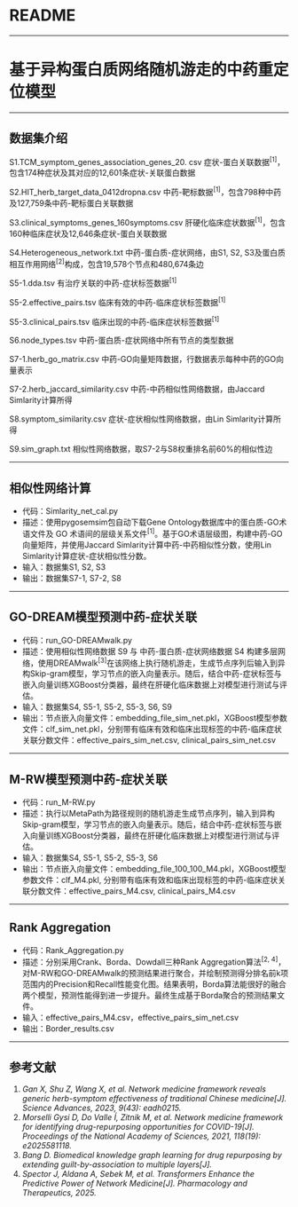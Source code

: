 # README
***
 # **基于异构蛋白质网络随机游走的中药重定位模型**
***
## 数据集介绍

S1.TCM_symptom_genes_association_genes_20. csv 
症状-蛋白关联数据<sup>[1]</sup>，包含174种症状及其对应的12,601条症状-关联蛋白数据

S2.HIT_herb_target_data_0412dropna.csv
中药-靶标数据<sup>[1]</sup>，包含798种中药及127,759条中药-靶标蛋白关联数据

S3.clinical_symptoms_genes_160symptoms.csv
肝硬化临床症状数据<sup>[1]</sup>，包含160种临床症状及12,646条症状-蛋白关联数据

S4.Heterogeneous_network.txt
中药-蛋白质-症状网络，由S1, S2, S3及蛋白质相互作用网络<sup>[2]</sup>构成，包含19,578个节点和480,674条边

S5-1.dda.tsv
有治疗关联的中药-症状标签数据<sup>[1]</sup>

S5-2.effective_pairs.tsv
临床有效的中药-临床症状标签数据<sup>[1]</sup>

S5-3.clinical_pairs.tsv
临床出现的中药-临床症状标签数据<sup>[1]</sup>

S6.node_types.tsv
中药-蛋白质-症状网络中所有节点的类型数据

S7-1.herb_go_matrix.csv
中药-GO向量矩阵数据，行数据表示每种中药的GO向量表示

S7-2.herb_jaccard_similarity.csv
中药-中药相似性网络数据，由Jaccard Simlarity计算所得

S8.symptom_similarity.csv
症状-症状相似性网络数据，由Lin Simlarity计算所得

S9.sim_graph.txt
相似性网络数据，取S7-2与S8权重排名前60%的相似性边

***
## 相似性网络计算
 - 代码：Simlarity_net_cal.py
 - 描述：使用pygosemsim包自动下载Gene Ontology数据库中的蛋白质-GO术语文件及 GO 术语间的层级关系文件<sup>[1]</sup>。基于GO术语层级图，构建中药-GO向量矩阵，并使用Jaccard Simlarity计算中药-中药相似性分数，使用Lin Simlarity计算症状-症状相似性分数。
 - 输入：数据集S1, S2, S3
 - 输出：数据集S7-1, S7-2, S8
***
## GO-DREAM模型预测中药-症状关联

 - 代码：run_GO-DREAMwalk.py
 - 描述：使用相似性网络数据 S9 与 中药-蛋白质-症状网络数据 S4 构建多层网络，使用DREAMwalk<sup>[3]</sup>在该网络上执行随机游走，生成节点序列后输入到异构Skip-gram模型，学习节点的嵌入向量表示。随后，结合中药-症状标签与嵌入向量训练XGBoost分类器，最终在肝硬化临床数据上对模型进行测试与评估。
 - 输入：数据集S4, S5-1, S5-2, S5-3, S6, S9
 - 输出：节点嵌入向量文件：embedding_file_sim_net.pkl，XGBoost模型参数文件：clf_sim_net.pkl，分别带有临床有效和临床出现标签的中药-临床症状关联分数文件：effective_pairs_sim_net.csv, clinical_pairs_sim_net.csv 
***
## M-RW模型预测中药-症状关联

 - 代码：run_M-RW.py
 - 描述：执行以MetaPath为路径规则的随机游走生成节点序列，输入到异构Skip-gram模型，学习节点的嵌入向量表示。随后，结合中药-症状标签与嵌入向量训练XGBoost分类器，最终在肝硬化临床数据上对模型进行测试与评估。
 - 输入：数据集S4, S5-1, S5-2, S5-3, S6
 - 输出：节点嵌入向量文件：embedding_file_100_100_M4.pkl，XGBoost模型参数文件：clf_M4.pkl, 分别带有临床有效和临床出现标签的中药-临床症状关联分数文件：effective_pairs_M4.csv, clinical_pairs_M4.csv
***
## Rank Aggregation

 - 代码：Rank_Aggregation.py
 - 描述：分别采用Crank、Borda、Dowdall三种Rank Aggregation算法<sup>[2, 4]</sup>，对M-RW和GO-DREAMwalk的预测结果进行聚合，并绘制预测得分排名前k项范围内的Precision和Recall性能变化图。结果表明，Borda算法能很好的融合两个模型，预测性能得到进一步提升。最终生成基于Borda聚合的预测结果文件。
 - 输入：effective_pairs_M4.csv，effective_pairs_sim_net.csv
 - 输出：Border_results.csv
***
## 参考文献
1. *Gan X, Shu Z, Wang X, et al. Network medicine framework reveals generic herb-symptom effectiveness of traditional Chinese medicine[J]. Science Advances, 2023, 9(43): eadh0215.*
2. *Morselli Gysi D, Do Valle Í, Zitnik M, et al. Network medicine framework for identifying drug-repurposing opportunities for COVID-19[J]. Proceedings of the National Academy of Sciences, 2021, 118(19): e2025581118.*
3. *Bang D. Biomedical knowledge graph learning for drug repurposing by extending guilt-by-association to multiple layers[J].*
4. *Spector J, Aldana A, Sebek M, et al. Transformers Enhance the Predictive Power of Network Medicine[J]. Pharmacology and Therapeutics, 2025.*


